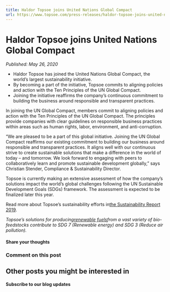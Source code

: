 ```yaml
---
title: Haldor Topsoe joins United Nations Global Compact
url: https://www.topsoe.com/press-releases/haldor-topsoe-joins-united-nations-global-compact#main-content
---
```


# Haldor Topsoe joins United Nations Global Compact

*Published: May 26, 2020*

- Haldor Topsoe has joined the United Nations Global Compact, the world’s largest sustainability initiative.
- By becoming a part of the initiative, Topsoe commits to aligning policies and action with the Ten Principles of the UN Global Compact.
- Joining the initiative reaffirms the company’s continuous commitment to building the business around responsible and transparent practices.

In joining the UN Global Compact, members commit to aligning policies and action with the Ten Principles of the UN Global Compact. The principles provide companies with clear guidelines on responsible business practices within areas such as human rights, labor, environment, and anti-corruption.

“We are pleased to be a part of this global initiative. Joining the UN Global Compact reaffirms our existing commitment to building our business around responsible and transparent practices. It aligns well with our continuous strive to create sustainable solutions that make a difference in the world of today – and tomorrow. We look forward to engaging with peers to collaboratively learn and promote sustainable development globally,” says Christian Stender, Compliance & Sustainability Director.

Topsoe is currently making an extensive assessment of how the company’s solutions impact the world’s global challenges following the UN Sustainable Development Goals (SDGs) framework. The assessment is expected to be finalized later this year.

Read more about Topsoe’s sustainability efforts in[the Sustainability Report 2019](https://info.topsoe.com/hubfs/DOWNLOADS/DOWNLOADS%20-%20Annual%20reports/2019/HT_CSR%20Report_19_WEB.pdf?hsLang=en).

*Topsoe’s solutions for producing[renewable fuels](https://renewables.topsoe.com/)from a vast variety of bio-feedstocks contribute to SDG 7 (Renewable energy) and SDG 3 (Reduce air pollution).*

#### Share your thoughts

### Comment on this post

## Other posts you might be interested in

#### Subscribe to our blog updates